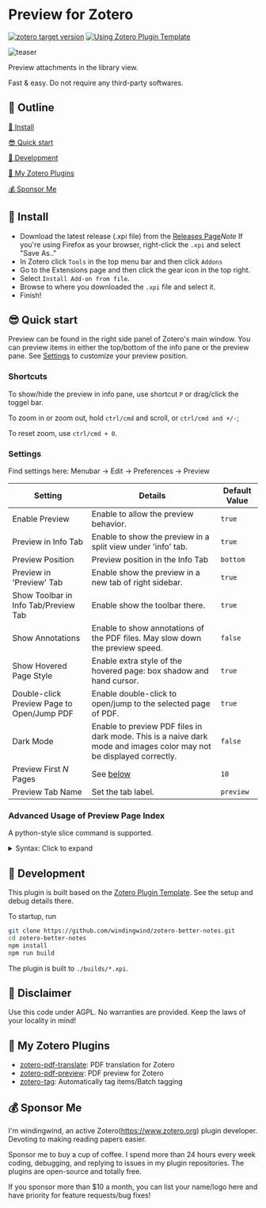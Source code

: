 # Preview for Zotero

[![zotero target version](https://img.shields.io/badge/Zotero-7-green?style=flat-square&logo=zotero&logoColor=CC2936)](https://www.zotero.org)
[![Using Zotero Plugin Template](https://img.shields.io/badge/Using-Zotero%20Plugin%20Template-blue?style=flat-square&logo=github)](https://github.com/windingwind/zotero-plugin-template)

![teaser](./image/README/teaser.gif)

Preview attachments in the library view.

Fast & easy. Do not require any third-party softwares.

## 🧩 Outline

[👋 Install](#-install)

[😎 Quick start](#-quick-start)

[🔧 Development](#-development)

[🔎 My Zotero Plugins](#-my-zotero-plugins)

[💰 Sponsor Me](#-sponsor-me)

## 👋 Install

- Download the latest release (.xpi file) from the [Releases Page](https://github.com/windingwind/zotero-pdf-preview/releases)_Note_ If you're using Firefox as your browser, right-click the `.xpi` and select "Save As.."
- In Zotero click `Tools` in the top menu bar and then click `Addons`
- Go to the Extensions page and then click the gear icon in the top right.
- Select `Install Add-on from file`.
- Browse to where you downloaded the `.xpi` file and select it.
- Finish!

## 😎 Quick start

Preview can be found in the right side panel of Zotero's main window. You can preview items in either the top/bottom of the info pane or the preview pane. See [Settings](#settings) to customize your preview position.

### Shortcuts

To show/hide the preview in info pane, use shortcut `P` or drag/click the toggel bar.

To zoom in or zoom out, hold `ctrl/cmd` and scroll, or `ctrl/cmd and +/-`;

To reset zoom, use `ctrl/cmd + 0`.

### Settings

Find settings here: Menubar -> Edit -> Preferences -> Preview

| Setting                                    | Details                                                                                                              | Default Value |
| ------------------------------------------ | -------------------------------------------------------------------------------------------------------------------- | ------------- |
| Enable Preview                             | Enable to allow the preview behavior.                                                                                | `true`        |
| Preview in Info Tab                        | Enable to show the preview in a split view under 'info' tab.                                                         | `true`        |
| Preview Position                           | Preview position in the Info Tab                                                                                     | `bottom`      |
| Preview in 'Preview' Tab                   | Enable show the preview in a new tab of right sidebar.                                                               | `true`        |
| Show Toolbar in Info Tab/Preview Tab       | Enable show the toolbar there.                                                                                       | `true`        |
| Show Annotations                           | Enable to show annotations of the PDF files. May slow down the preview speed.                                        | `false`       |
| Show Hovered Page Style                    | Enable extra style of the hovered page: box shadow and hand cursor.                                                  | `true`        |
| Double-click Preview Page to Open/Jump PDF | Enable double-click to open/jump to the selected page of PDF.                                                        | `true`        |
| Dark Mode                                  | Enable to preview PDF files in dark mode. This is a naive dark mode and images color may not be displayed correctly. | `false`       |
| Preview First _N_ Pages                    | See [below](#advanced-usage-of-preview-page-index)                                                                   | `10`          |
| Preview Tab Name                           | Set the tab label.                                                                                                   | `preview`     |

### Advanced Usage of Preview Page Index

A python-style slice command is supported.

<details>
  <summary>Syntax: Click to expand</summary>
  
  `command1,command2,...`  
Supported Commands:

- Number  
  Number from 1 to last page

  > Example:  
  > `1`  
  > preview page 1

  ***

  > Example:  
  > `10`  
  > preview page 10

- Slice  
   `startIndex:stopIndex`.  
   The `startIndex` page is included while the `stopIndex` page is excluded.

  `startIndex` or `stopIndex` may be a negative number, which means it counts from the end of the file instead of the beginning.

  The `startIndex` or `stopIndex` may be missing to indicate that starts from the first page or ends at the last page.

  > Example:  
  > `1:11`  
  > preview page 1-10

  ***

  > Example:  
  > `:11`  
  > preview page first page(1)-10

  ***

  > Example:  
  > `10:`  
  > preview page 10-last page

  ***

  > Example:  
  > `-3:`  
  > preview last 3 pages

  ***

  > Example:  
  > `:-3`  
  > preview page first page(1)-last 3rd page(excluded)

  ***

  > Example:  
  > `:`  
  > preview every page

  </details>

## 🔧 Development

This plugin is built based on the [Zotero Plugin Template](https://github.com/windingwind/zotero-plugin-template). See the setup and debug details there.

To startup, run

```bash
git clone https://github.com/windingwind/zotero-better-notes.git
cd zotero-better-notes
npm install
npm run build
```

The plugin is built to `./builds/*.xpi`.

## 🔔 Disclaimer

Use this code under AGPL. No warranties are provided. Keep the laws of your locality in mind!

## 🔎 My Zotero Plugins

- [zotero-pdf-translate](https://github.com/windingwind/zotero-pdf-translate): PDF translation for Zotero
- [zotero-pdf-preview](https://github.com/windingwind/zotero-tag): PDF preview for Zotero
- [zotero-tag](https://github.com/windingwind/zotero-tag): Automatically tag items/Batch tagging

## 💰 Sponsor Me

I'm windingwind, an active Zotero(https://www.zotero.org) plugin developer. Devoting to making reading papers easier.

Sponsor me to buy a cup of coffee. I spend more than 24 hours every week coding, debugging, and replying to issues in my plugin repositories. The plugins are open-source and totally free.

If you sponsor more than $10 a month, you can list your name/logo here and have priority for feature requests/bug fixes!
